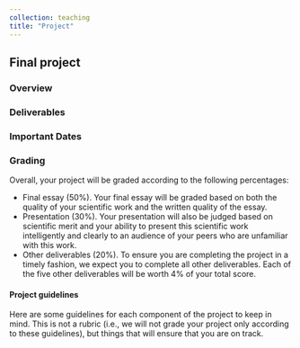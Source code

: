 ```yaml
---
collection: teaching
title: "Project"
---
```


## Final project

### Overview

### Deliverables

### Important Dates

### Grading

Overall, your project will be graded according to the following percentages:
* Final essay (50%). Your final essay will be graded based on both the quality
    of your scientific work and the written quality of the essay.
* Presentation (30%). Your presentation will also be judged based on scientific
    merit and your ability to present this scientific work intelligently and
    clearly to an audience of your peers who are unfamiliar with this work.
* Other deliverables (20%). To ensure you are completing the project in a
    timely fashion, we expect you to complete all other deliverables. Each
    of the five other deliverables will be worth 4% of your total score.

#### Project guidelines

Here are some guidelines for each component of the project to keep in mind.
This is not a rubric (i.e., we will not grade your project only according to
these guidelines), but things that will ensure that you are on track.

####
